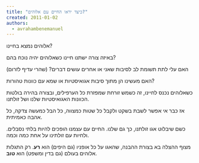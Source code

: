 ```yaml
---
title: "כיצד יראו החיים עם אלוהים?"
created: 2011-01-02
authors: 
  - avrahambenemanuel
---
```


אלוהים נמצא בחיינו?

באיזה צורה ישתנו חיינו כשאלוהים יהיה נוכח בהם?

האם עלי לתת תשומת לב לסיבות שאני או אחרים עושים דברים? (שהרי עדיף לזרום)

האם מעשינו הן מתוך סיבות אגואיסטיות או שמא עם כוונות טהורות?

כשאלוהים נכנס לחיינו, זה כשמש זורחת שמפזרת כל הערפילים, ובצורה בהירה בולטות הכוונות האגואיסטיות שלנו ושל זולתנו.

אז כבר אי אפשר לשבת בשקט ולקבל כל שטות כמצווה, כל הבל כמעשה צדקה, כל אהבה כאמיתית.

כשם שיבלוט אגו זולתנו, כך גם שלנו. החיים עם עצמנו הופכים להיות בלתי נסבלים. ולחיות עם זולתינו על אחת כמה וכמה.

מצוף ההצלה בא בצורת ההבנה, שהאגו על כל אופניו (גם היפים) הוא **רע**. רק התגלות אלוהים בעולם (גם בדין ומשפט) הוא **טוב**.
